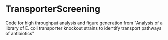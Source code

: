 # TransporterScreening
Code for high throughput analysis and figure generation from "Analysis of a library of E. coli transporter knockout strains to identify transport pathways of antibiotics"
